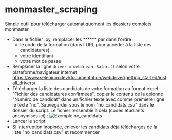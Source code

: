 # monmaster_scraping

Simple outil pour télécharger automatiquement les dossiers complets monmaster
- Dans le fichier .py, remplacer les ****** par dans l'ordre
  - le code de la formation (dans l'URL pour accéder à la liste des candidatures)
  - votre identifiant
  - votre mot de passe
- Remplacer la ligne `driver = webdriver.Safari()` selon votre plateforme/navigateur internet https://www.selenium.dev/documentation/webdriver/getting_started/install_drivers/
- Télécharger la liste des candidats de votre formation au format excel "Fichier des candidatures confirmées", copier le contenu de la colonne "Numéro de candidat" dans un fichier texte avec comme première ligne le texte "no". Sauvegarder sous le nom "no_candidats.csv" dans le dossier du script.
Le fichier ressemble à cela (codes étudiants anonymisés ici) :
![Exemple no_candidats](https://user-images.githubusercontent.com/386604/234013834-1ea3caa8-267d-4c0e-9aaa-54a98b8c1a90.png)
- Lancer le script
- Si interruption inopinée, enlever les candidats déjà téléchargés de la liste "no_candidats.csv" et recommencer

